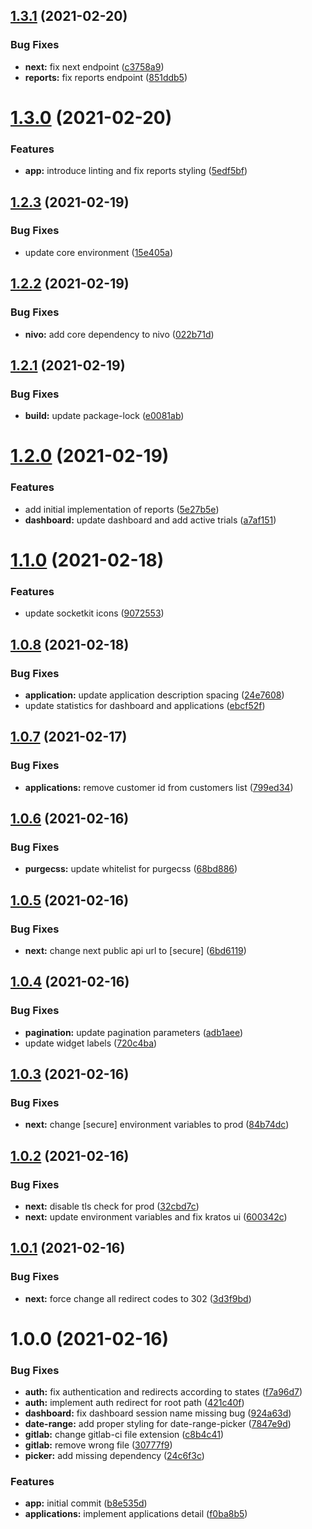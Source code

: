 ## [1.3.1](https://gitlab.com/socketkit/web/compare/v1.3.0...v1.3.1) (2021-02-20)


### Bug Fixes

* **next:** fix next endpoint ([c3758a9](https://gitlab.com/socketkit/web/commit/c3758a9774565bb7a120e78d21cfae33d25f6a78))
* **reports:** fix reports endpoint ([851ddb5](https://gitlab.com/socketkit/web/commit/851ddb506ab10a5c052b695cf56455cad655a9b4))

# [1.3.0](https://gitlab.com/socketkit/web/compare/v1.2.3...v1.3.0) (2021-02-20)


### Features

* **app:** introduce linting and fix reports styling ([5edf5bf](https://gitlab.com/socketkit/web/commit/5edf5bff98d0c955f8989b698e155bb168747b20))

## [1.2.3](https://gitlab.com/socketkit/web/compare/v1.2.2...v1.2.3) (2021-02-19)


### Bug Fixes

* update core environment ([15e405a](https://gitlab.com/socketkit/web/commit/15e405a314b4365a18f4c7d314d27cb365f75781))

## [1.2.2](https://gitlab.com/socketkit/web/compare/v1.2.1...v1.2.2) (2021-02-19)


### Bug Fixes

* **nivo:** add core dependency to nivo ([022b71d](https://gitlab.com/socketkit/web/commit/022b71dc78b7a032b621ab7ed1840bab0af2dc3f))

## [1.2.1](https://gitlab.com/socketkit/web/compare/v1.2.0...v1.2.1) (2021-02-19)


### Bug Fixes

* **build:** update package-lock ([e0081ab](https://gitlab.com/socketkit/web/commit/e0081ab3c44662bcd182a0401eea7c75e07e2d6c))

# [1.2.0](https://gitlab.com/socketkit/web/compare/v1.1.0...v1.2.0) (2021-02-19)


### Features

* add initial implementation of reports ([5e27b5e](https://gitlab.com/socketkit/web/commit/5e27b5eab204978bb281ca2b51bcbfb562631b29))
* **dashboard:** update dashboard and add active trials ([a7af151](https://gitlab.com/socketkit/web/commit/a7af15114e3947af364299428929739bc05f4024))

# [1.1.0](https://gitlab.com/socketkit/web/compare/v1.0.8...v1.1.0) (2021-02-18)


### Features

* update socketkit icons ([9072553](https://gitlab.com/socketkit/web/commit/907255380378c3788c9e6f2aaf6bde6bce021e73))

## [1.0.8](https://gitlab.com/socketkit/web/compare/v1.0.7...v1.0.8) (2021-02-18)


### Bug Fixes

* **application:** update application description spacing ([24e7608](https://gitlab.com/socketkit/web/commit/24e760821bdfd59b1252e46fb2099ba6a0b1a868))
* update statistics for dashboard and applications ([ebcf52f](https://gitlab.com/socketkit/web/commit/ebcf52fdc006045277699cc9125f2886c58c1f03))

## [1.0.7](https://gitlab.com/socketkit/web/compare/v1.0.6...v1.0.7) (2021-02-17)


### Bug Fixes

* **applications:** remove customer id from customers list ([799ed34](https://gitlab.com/socketkit/web/commit/799ed34de6f36afd5261714260a82f8a1f20071b))

## [1.0.6](https://gitlab.com/socketkit/web/compare/v1.0.5...v1.0.6) (2021-02-16)


### Bug Fixes

* **purgecss:** update whitelist for purgecss ([68bd886](https://gitlab.com/socketkit/web/commit/68bd88614a90e3e9cb24e13c28a9d1123e8a0e53))

## [1.0.5](https://gitlab.com/socketkit/web/compare/v1.0.4...v1.0.5) (2021-02-16)


### Bug Fixes

* **next:** change next public api url to [secure] ([6bd6119](https://gitlab.com/socketkit/web/commit/6bd61192be5809f32ada7f02c80cac94f9db610a))

## [1.0.4](https://gitlab.com/socketkit/web/compare/v1.0.3...v1.0.4) (2021-02-16)


### Bug Fixes

* **pagination:** update pagination parameters ([adb1aee](https://gitlab.com/socketkit/web/commit/adb1aeece32aa82f28be887170d6ec97a9cd9436))
* update widget labels ([720c4ba](https://gitlab.com/socketkit/web/commit/720c4bafb9bdb5253e4472a2ed825acd7cfcffdc))

## [1.0.3](https://gitlab.com/socketkit/web/compare/v1.0.2...v1.0.3) (2021-02-16)


### Bug Fixes

* **next:** change [secure] environment variables to prod ([84b74dc](https://gitlab.com/socketkit/web/commit/84b74dc20b00285d7033ada1f2658191945dc22a))

## [1.0.2](https://gitlab.com/socketkit/web/compare/v1.0.1...v1.0.2) (2021-02-16)


### Bug Fixes

* **next:** disable tls check for prod ([32cbd7c](https://gitlab.com/socketkit/web/commit/32cbd7c81b24e51a2bec1e0dc92aeefcba3fb5fa))
* **next:** update environment variables and fix kratos ui ([600342c](https://gitlab.com/socketkit/web/commit/600342c943518a20b643ea7baa778e6d96fea17f))

## [1.0.1](https://gitlab.com/socketkit/web/compare/v1.0.0...v1.0.1) (2021-02-16)


### Bug Fixes

* **next:** force change all redirect codes to 302 ([3d3f9bd](https://gitlab.com/socketkit/web/commit/3d3f9bd425997bba5b66d47ac363984b08250c3e))

# 1.0.0 (2021-02-16)


### Bug Fixes

* **auth:** fix authentication and redirects according to states ([f7a96d7](https://gitlab.com/socketkit/web/commit/f7a96d74dd9cfcdc1bcc9b18189eaede7b1fa00e))
* **auth:** implement auth redirect for root path ([421c40f](https://gitlab.com/socketkit/web/commit/421c40f434ea5c17881a46eb230f818c0e2fae6a))
* **dashboard:** fix dashboard session name missing bug ([924a63d](https://gitlab.com/socketkit/web/commit/924a63d840eee87cd387cf92d5b993bc2e62869e))
* **date-range:** add proper styling for date-range-picker ([7847e9d](https://gitlab.com/socketkit/web/commit/7847e9d397b55f7b0897257ba043d8b1983a88df))
* **gitlab:** change gitlab-ci file extension ([c8b4c41](https://gitlab.com/socketkit/web/commit/c8b4c413c1da10089b9a2c55395723150f60d897))
* **gitlab:** remove wrong file ([30777f9](https://gitlab.com/socketkit/web/commit/30777f92afee5c7ffdd9dc856439f32171d2c2a6))
* **picker:** add missing dependency ([24c6f3c](https://gitlab.com/socketkit/web/commit/24c6f3c2196bd2859f8304a996a3682c506602d6))


### Features

* **app:** initial commit ([b8e535d](https://gitlab.com/socketkit/web/commit/b8e535d110bfd0cb8053c88e7921746fdbab13ca))
* **applications:** implement applications detail ([f0ba8b5](https://gitlab.com/socketkit/web/commit/f0ba8b5985a89c3a2f2812ed530059349b063341))
